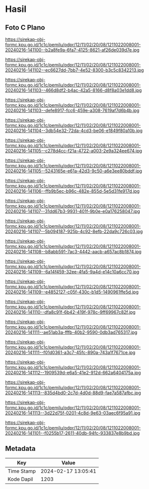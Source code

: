 # Hasil

## Foto C Plano

https://sirekap-obj-formc.kpu.go.id/1c1c/pemilu/pdpr/12/11/02/20/08/1211022008001-20240216-141100--b2a8fe9a-6fa7-4125-8621-af26de039d7e.jpg

https://sirekap-obj-formc.kpu.go.id/1c1c/pemilu/pdpr/12/11/02/20/08/1211022008001-20240216-141102--ec6627dd-7bb7-4e52-8300-b3c5c8342213.jpg

https://sirekap-obj-formc.kpu.go.id/1c1c/pemilu/pdpr/12/11/02/20/08/1211022008001-20240216-141103--466d8df2-b4ac-42a5-8166-d8f8a03e1dd8.jpg

https://sirekap-obj-formc.kpu.go.id/1c1c/pemilu/pdpr/12/11/02/20/08/1211022008001-20240216-141103--defe8917-fcc6-459e-a308-7619af7d6b4b.jpg

https://sirekap-obj-formc.kpu.go.id/1c1c/pemilu/pdpr/12/11/02/20/08/1211022008001-20240216-141104--3db54e32-72da-4cd3-be06-e1849f80a10b.jpg

https://sirekap-obj-formc.kpu.go.id/1c1c/pemilu/pdpr/12/11/02/20/08/1211022008001-20240216-141105--c278d4cc-f21a-4722-a003-2e9a324ee674.jpg

https://sirekap-obj-formc.kpu.go.id/1c1c/pemilu/pdpr/12/11/02/20/08/1211022008001-20240216-141105--5243165e-e61a-42d3-9c50-a6e3ee80bddf.jpg

https://sirekap-obj-formc.kpu.go.id/1c1c/pemilu/pdpr/12/11/02/20/08/1211022008001-20240216-141106--ffb9b5ec-b96c-482e-855d-5e5d31fe917d.jpg

https://sirekap-obj-formc.kpu.go.id/1c1c/pemilu/pdpr/12/11/02/20/08/1211022008001-20240216-141107--31dd67b3-9931-401f-9b0e-e0a176258047.jpg

https://sirekap-obj-formc.kpu.go.id/1c1c/pemilu/pdpr/12/11/02/20/08/1211022008001-20240216-141107--5b094187-925b-4c92-8efb-22da9c726c03.jpg

https://sirekap-obj-formc.kpu.go.id/1c1c/pemilu/pdpr/12/11/02/20/08/1211022008001-20240216-141108--b8abb591-7ac3-4442-aacb-a657ac8b1874.jpg

https://sirekap-obj-formc.kpu.go.id/1c1c/pemilu/pdpr/12/11/02/20/08/1211022008001-20240216-141109--6a14f459-32ee-4fa5-9a4d-e14c10a6cc70.jpg

https://sirekap-obj-formc.kpu.go.id/1c1c/pemilu/pdpr/12/11/02/20/08/1211022008001-20240216-141109--e4852127-c05f-430c-b1d5-1490961ffe5d.jpg

https://sirekap-obj-formc.kpu.go.id/1c1c/pemilu/pdpr/12/11/02/20/08/1211022008001-20240216-141110--dfa8c91f-6b42-419f-978c-9ff69967c82f.jpg

https://sirekap-obj-formc.kpu.go.id/1c1c/pemilu/pdpr/12/11/02/20/08/1211022008001-20240216-141111--ae51ab3a-fffb-40b2-9590-0db3ad765317.jpg

https://sirekap-obj-formc.kpu.go.id/1c1c/pemilu/pdpr/12/11/02/20/08/1211022008001-20240216-141111--f01d0361-a3c7-45fc-890a-743a1f7671ce.jpg

https://sirekap-obj-formc.kpu.go.id/1c1c/pemilu/pdpr/12/11/02/20/08/1211022008001-20240216-141112--1909539d-e6a5-41e2-912d-662a6404175a.jpg

https://sirekap-obj-formc.kpu.go.id/1c1c/pemilu/pdpr/12/11/02/20/08/1211022008001-20240216-141113--835d4bd0-2c7d-4d0d-88d9-fae7a587afbc.jpg

https://sirekap-obj-formc.kpu.go.id/1c1c/pemilu/pdpr/12/11/02/20/08/1211022008001-20240216-141113--3d22d75f-0201-4c8d-9e63-03aec6f95a91.jpg

https://sirekap-obj-formc.kpu.go.id/1c1c/pemilu/pdpr/12/11/02/20/08/1211022008001-20240216-141101--f0255b17-2611-40db-94fc-933837e8b9bd.jpg


## Metadata

| Key        | Value               |
| ---------- | ------------------- |
| Time Stamp | 2024-02-17 13:05:41 |
| Kode Dapil | 1203                |



